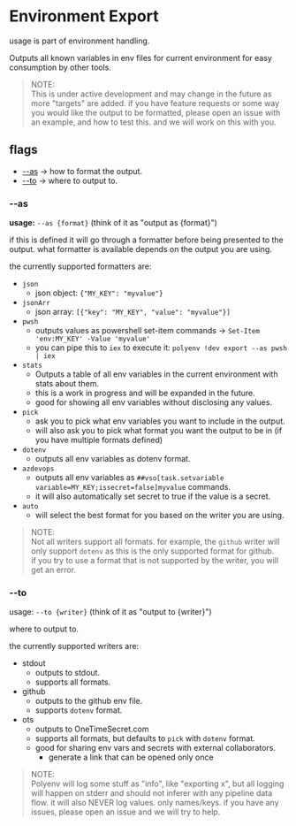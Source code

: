# Environment Export

usage is part of environment handling.

Outputs all known variables in env files for current environment for easy consumption by other tools.

> NOTE:  
> This is under active development and may change in the future as more "targets" are added. if you have feature requests or some way you would like the output to be formatted, please open an issue with an example, and how to test this. and we will work on this with you.

## flags

- [--as](#--as) -> how to format the output.
- [--to](#--to) -> where to output to.

### --as

**usage:** `--as {format}` (think of it as "output as {format}")

if this is defined it will go through a formatter before being presented to the output.
what formatter is available depends on the output you are using.

the currently supported formatters are:

- `json`
  - json object: `{"MY_KEY": "myvalue"}`
- `jsonArr`
  - json array: `[{"key": "MY_KEY", "value": "myvalue"}]`
- `pwsh`
  - outputs values as powershell set-item commands -> `Set-Item 'env:MY_KEY' -Value 'myvalue'`
  - you can pipe this to `iex` to execute it: `polyenv !dev export --as pwsh | iex`
- `stats`
  - Outputs a table of all env variables in the current environment with stats about them.
  - this is a work in progress and will be expanded in the future.
  - good for showing all env variables without disclosing any values.
- `pick`
  - ask you to pick what env variables you want to include in the output.
  - will also ask you to pick what format you want the output to be in (if you have multiple formats defined)
- `dotenv`
  - outputs all env variables as dotenv format.
- `azdevops`
  - outputs all env variables as `##vso[task.setvariable variable=MY_KEY;issecret=false]myvalue` commands.
  - it will also automatically set secret to true if the value is a secret.
- `auto`
  - will select the best format for you based on the writer you are using.

> NOTE:  
> Not all writers support all formats. for example, the `github` writer will only support `dotenv` as this is the only supported format for github.  
> if you try to use a format that is not supported by the writer, you will get an error.

### --to

usage: `--to {writer}` (think of it as "output to {writer}")

where to output to.

the currently supported writers are:

- stdout
  - outputs to stdout.
  - supports all formats.
- github
  - outputs to the github env file.
  - supports `dotenv` format.
- ots
  - outputs to OneTimeSecret.com
  - supports all formats, but defaults to `pick` with `dotenv` format.
  - good for sharing env vars and secrets with external collaborators.
    - generate a link that can be opened only once

> NOTE:  
> Polyenv will log some stuff as "info", like "exporting x", but all logging will happen on stderr and should not inferer with any pipeline data flow. it will also NEVER log values. only names/keys. if you have any issues, please open an issue and we will try to help.